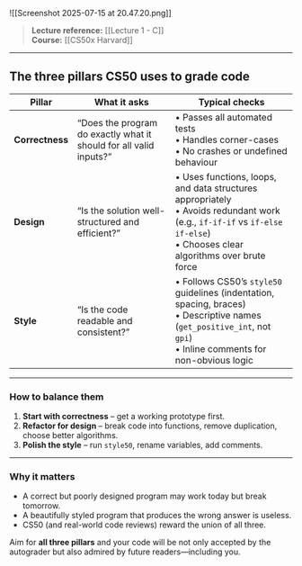 ![[Screenshot 2025-07-15 at 20.47.20.png]]

> **Lecture reference:** [[Lecture 1 - C]]  
> **Course:** [[CS50x Harvard]]

---

## The three pillars CS50 uses to grade code

| Pillar        | What it asks | Typical checks |
|---------------|-------------|----------------|
| **Correctness** | “Does the program do exactly what it should for all valid inputs?” | • Passes all automated tests<br>• Handles corner-cases<br>• No crashes or undefined behaviour |
| **Design**      | “Is the solution well-structured and efficient?” | • Uses functions, loops, and data structures appropriately<br>• Avoids redundant work (e.g., `if-if-if` vs `if-else if-else`)<br>• Chooses clear algorithms over brute force |
| **Style**       | “Is the code readable and consistent?” | • Follows CS50’s `style50` guidelines (indentation, spacing, braces)<br>• Descriptive names (`get_positive_int`, not `gpi`)<br>• Inline comments for non-obvious logic |

---

### How to balance them

1. **Start with correctness** – get a working prototype first.  
2. **Refactor for design** – break code into functions, remove duplication, choose better algorithms.  
3. **Polish the style** – run `style50`, rename variables, add comments.

---

### Why it matters

- A correct but poorly designed program may work today but break tomorrow.  
- A beautifully styled program that produces the wrong answer is useless.  
- CS50 (and real-world code reviews) reward the union of all three.

Aim for **all three pillars** and your code will be not only accepted by the autograder but also admired by future readers—including you.